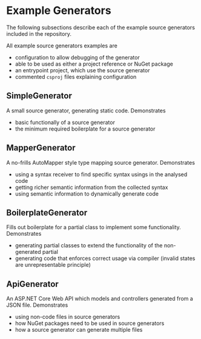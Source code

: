 # Example Generators

The following subsections describe each of the example source generators included in the repository.

All example source generators examples are

* configuration to allow debugging of the generator
* able to be used as either a project reference or NuGet package
* an entrypoint project, which use the source generator
* commented `csproj` files explaining configuration

## SimpleGenerator

A small source generator, generating static code. Demonstrates

* basic functionally of a source generator
* the minimum required boilerplate for a source generator

## MapperGenerator

A no-frills AutoMapper style type mapping source generator. Demonstrates

* using a syntax receiver to find specific syntax usings in the analysed code
* getting richer semantic information from the collected syntax
* using semantic information to dynamically generate code

## BoilerplateGenerator

Fills out boilerplate for a partial class to implement some functionality. Demonstrates

* generating partial classes to extend the functionality of the non-generated partial
* generating code that enforces correct usage via compiler (invalid states are unrepresentable principle)

## ApiGenerator

An ASP.NET Core Web API which models and controllers generated from a JSON file. Demonstrates

* using non-code files in source generators
* how NuGet packages need to be used in source generators
* how a source generator can generate multiple files
